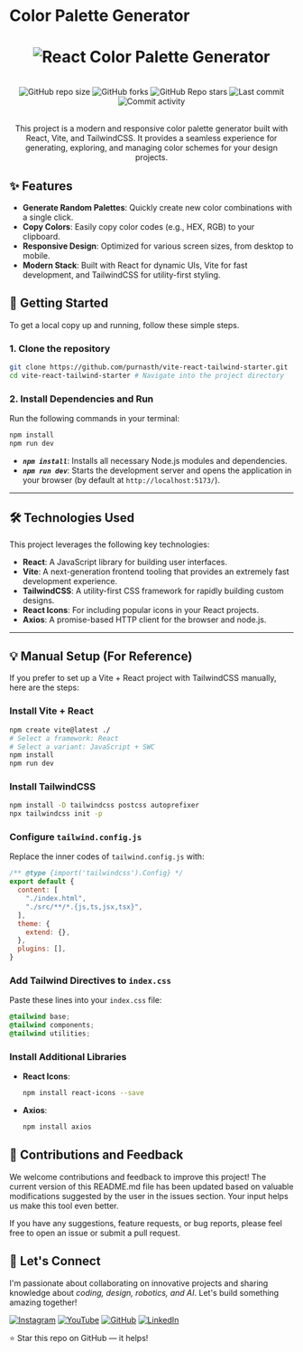 # Color Palette Generator

<h1 align="center">
  <img
      src="https://readme-typing-svg.demolab.com?font=Roboto+Slab&color=9f4bff&size=30&center=true&vCenter=true&width=450&lines=React+Color+Palette+Generator;"
      alt="React Color Palette Generator"
  />
</h1>
  <br/>

<div align="center">
  <img
    alt="GitHub repo size"
    src="https://img.shields.io/github/repo-size/purnasth/vite-react-tailwind-starter?color=9f4bff&logo=github&style=for-the-badge&logoColor=9f4bff"
  />
  <img
    alt="GitHub forks"
    src="https://img.shields.io/github/forks/purnasth/vite-react-tailwind-starter?color=9f4bff&logo=github&style=for-the-badge&logoColor=9f4bff"
  />
  <img
    alt="GitHub Repo stars"
    src="https://img.shields.io/github/stars/purnasth/vite-react-tailwind-starter?color=9f4bff&logo=github&style=for-the-badge&logoColor=9f4bff"
  />
  <img
    alt="Last commit"
    src="https://img.shields.io/github/last-commit/purnasth/vite-react-tailwind-starter?color=9f4bff&logo=git&logoColor&style=for-the-badge"
  />
  <img
    alt="Commit activity"
    src="https://img.shields.io/github/commit-activity/m/purnasth/vite-react-tailwind-starter?color=9f4bff&logo=git&logoColor&style=for-the-badge"
  />
</div>
<br />

<p align="center">This project is a modern and responsive color palette generator built with React, Vite, and TailwindCSS. It provides a seamless experience for generating, exploring, and managing color schemes for your design projects.</p>



## ✨ Features

-   **Generate Random Palettes**: Quickly create new color combinations with a single click.
-   **Copy Colors**: Easily copy color codes (e.g., HEX, RGB) to your clipboard.
-   **Responsive Design**: Optimized for various screen sizes, from desktop to mobile.
-   **Modern Stack**: Built with React for dynamic UIs, Vite for fast development, and TailwindCSS for utility-first styling.


## 🚀 Getting Started

To get a local copy up and running, follow these simple steps.

### 1. Clone the repository

```sh
git clone https://github.com/purnasth/vite-react-tailwind-starter.git
cd vite-react-tailwind-starter # Navigate into the project directory
```

### 2. Install Dependencies and Run

Run the following commands in your terminal:

```sh
npm install
npm run dev
```

-   <b><em>`npm install`</em></b>: Installs all necessary Node.js modules and dependencies.
-   <b><em>`npm run dev`</em></b>: Starts the development server and opens the application in your browser (by default at `http://localhost:5173/`).

------
## 🛠️ Technologies Used

This project leverages the following key technologies:

-   **React**: A JavaScript library for building user interfaces.
-   **Vite**: A next-generation frontend tooling that provides an extremely fast development experience.
-   **TailwindCSS**: A utility-first CSS framework for rapidly building custom designs.
-   **React Icons**: For including popular icons in your React projects.
-   **Axios**: A promise-based HTTP client for the browser and node.js.

---

## 💡 Manual Setup (For Reference)

If you prefer to set up a Vite + React project with TailwindCSS manually, here are the steps:

### Install Vite + React

```sh
npm create vite@latest ./
# Select a framework: React
# Select a variant: JavaScript + SWC
npm install
npm run dev
```

### Install TailwindCSS

```sh
npm install -D tailwindcss postcss autoprefixer
npx tailwindcss init -p
```

### Configure `tailwind.config.js`

Replace the inner codes of `tailwind.config.js` with:

```javascript
/** @type {import('tailwindcss').Config} */
export default {
  content: [
    "./index.html",
    "./src/**/*.{js,ts,jsx,tsx}",
  ],
  theme: {
    extend: {},
  },
  plugins: [],
}
```

### Add Tailwind Directives to `index.css`

Paste these lines into your `index.css` file:

```css
@tailwind base;
@tailwind components;
@tailwind utilities;
```

### Install Additional Libraries

-   **React Icons**:
    ```sh
    npm install react-icons --save
    ```
-   **Axios**:
    ```sh
    npm install axios
    ```







## 🤝 Contributions and Feedback

We welcome contributions and feedback to improve this project! The current version of this README.md file has been updated based on valuable modifications suggested by the user in the issues section. Your input helps us make this tool even better.

If you have any suggestions, feature requests, or bug reports, please feel free to open an issue or submit a pull request.

## 🌟 Let's Connect

I'm passionate about collaborating on innovative projects and sharing knowledge about *coding, design, robotics, and AI*. Let's build something amazing together!  

 [![Instagram](https://img.icons8.com/fluency/48/instagram-new.png)](https://www.instagram.com/sumittech_360)  [![YouTube](https://img.icons8.com/fluency/48/youtube-play.png)](https://youtube.com/channel/UCiPxbNaC7dloVut6Jc5xHIQ)  [![GitHub](https://img.icons8.com/fluency/48/github.png)](https://github.com/InnovativeSumit)  [![LinkedIn](https://img.icons8.com/fluency/48/linkedin.png)](https://www.linkedin.com/in/sumit-pal-40511a339) 



⭐ Star this repo on GitHub — it helps!



